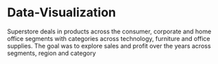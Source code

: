 # Data-Visualization

Superstore deals in products across the consumer, corporate and home office segments with categories across technology, furniture and office supplies. The goal was to explore sales and profit over the years across segments, region and category
